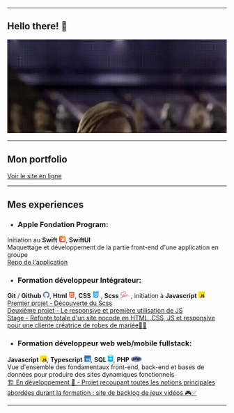 ___
## Hello there! 👋

![hello there](hellothere.gif)


___
## Mon portfolio
[Voir le site en ligne](https://damien-trouart.github.io/portfolio/)

___
## Mes experiences

* ### Apple Fondation Program: <br>
Initiation au **Swift** <img src="logo/swift.svg" width="15px">, **SwiftUI** <br>
Maquettage et développement de la partie front-end d'une application en groupe<br>
[Repo de l'application]()


* ### Formation développeur Intégrateur: <br>
**Git** / **Github** <img src="logo/github.png" width="15px">, **Html** <img src="logo/html.png" width="14px">, **CSS** <img src="logo/css.png" width="15px"> , **Scss** <img src="logo/sass.svg" width="20px"> , initiation à **Javascript** <img src="logo/js.png" width="15px"> <br>
[Premier projet - Découverte du Scss](https://github.com/BouchartLaurine/brief-g2) <br>
[Deuxième projet - Le responsive et première utilisation de JS](https://github.com/Damien-Trouart/brief_co2web) <br>
[Stage - Refonte totale d'un site nocode en HTML, CSS, JS et responsive pour une cliente créatrice de robes de mariée👰👗](https://github.com/Damien-Trouart/boutique-robe-mariage)


* ### Formation développeur web web/mobile fullstack: <br>
**Javascript** <img src="logo/js.png" width="15px">, **Typescript** <img src="logo/typescript.png" width="15px">, **SQL** <img src="logo/sql.png" width="12px">, **PHP** <img src="logo/php.png" width="25px"> <br>
Vue d'ensemble des fondamentaux front-end, back-end et bases de données pour produire des sites dynamiques fonctionnels <br>
[🏗️ En développement 👷 - Projet recoupant toutes les notions principales abordées durant la formation : site de backlog de jeux vidéos 🎮✅](https://github.com/Damien-Trouart/games-vault)

___


<!--
**Damien-Trouart/Damien-Trouart** is a ✨ _special_ ✨ repository because its `README.md` (this file) appears on your GitHub profile.

Here are some ideas to get you started:

- 🔭 I’m currently working on ...
- 🌱 I’m currently learning ...
- 👯 I’m looking to collaborate on ...
- 🤔 I’m looking for help with ...
- 💬 Ask me about ...
- 📫 How to reach me: ...
- 😄 Pronouns: ...
- ⚡ Fun fact: ...
-

